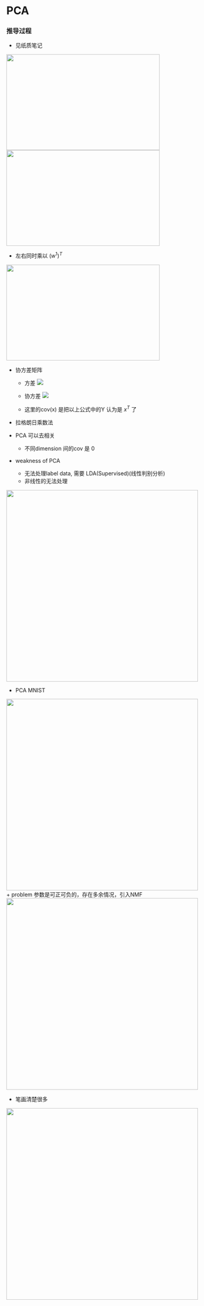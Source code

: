 # PCA

### 推导过程
+ 见纸质笔记

<img src="/home/apollo/Pictures/DR2.png" width="400px" height="250px" />

<img src="/home/apollo/Pictures/DR3.png" width="400px" height="250px" />

+ 左右同时乘以 $(w^1)^T$

<img src="/home/apollo/Pictures/DR4.png" width="400px" height="250px" />


+ 协方差矩阵
	+ 方差
		![](https://images0.cnblogs.com/blog/407700/201307/10144507-9fa45afa80ee4b76929feb47373977ca.gif)
	+ 协方差
		![](https://images0.cnblogs.com/blog/407700/201307/10144507-318040d3955c47f5a2bdd098974bcc79.gif)

    + 这里的cov(x) 是把以上公式中的Y 认为是 $x^T$ 了

+ 拉格朗日乘数法

+ PCA 可以去相关
	+ 不同dimension 间的cov 是 0


+ weakness of PCA
	+ 无法处理label data, 需要 LDA(Supervised)(线性判别分析)
	+ 非线性的无法处理
<img src="/home/apollo/Pictures/DR5.png" width="500px" height="500px" />

+ PCA MNIST
<img src="/home/apollo/Pictures/DR6.png" width="500px" height="500px" />
+ problem 参数是可正可负的，存在多余情况，引入NMF
<img src="/home/apollo/Pictures/DR8.png" width="500px" height="500px" />

+ 笔画清楚很多

<img src="/home/apollo/Pictures/DR9.png" width="500px" height="500px" />